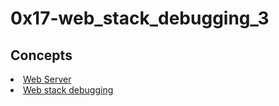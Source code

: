 # 0x17-web_stack_debugging_3

## Concepts
<li>
<a href="https://intranet.alxswe.com/concepts/17">Web Server</a>
</li>
<li>
<a href="https://intranet.alxswe.com/concepts/68">Web stack debugging</a>
</li>
